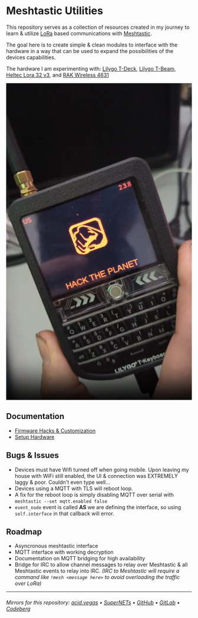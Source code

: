 # Meshtastic Utilities

This repository serves as a collection of resources created in my journey to learn & utilize [LoRa](https://en.wikipedia.org/wiki/LoRa) based communications with [Meshtastic](https://meshtastic.org).

The goal here is to create simple & clean modules to interface with the hardware in a way that can be used to expand the possibilities of the devices capabilities.

The hardware I am experimenting with: [Lilygo T-Deck](https://www.lilygo.cc/products/t-deck), [Lilygo T-Beam](https://www.lilygo.cc/products/t-beam-v1-1-esp32-lora-module), [Heltec Lora 32 v3](https://heltec.org/project/wifi-lora-32-v3/), and [RAK Wireless 4631](https://store.rakwireless.com/products/wisblock-core-modules?variant=42440631419078)

![](.screens/htpdeck.png)

## Documentation
- [Firmware Hacks & Customization](./FIRMWARE.md)
- [Setup Hardware](./SETUP.md)

## Bugs & Issues
- Devices must have Wifi turned off when going mobile. Upon leaving my house with WiFi still enabled, the UI & connection was EXTREMELY laggy & poor. Couldn't even type well...
- Devices using a MQTT with TLS will reboot loop.
- A fix for the reboot loop is simply disabling MQTT over serial with `meshtastic --set mqtt.enabled false`
- `event_node` event is called **AS** we are defining the interface, so using `self.interface` in that callback will error.

## Roadmap
- Asyncronous meshtastic interface
- MQTT interface with working decryption
- Documentation on MQTT bridging for high availability
- Bridge for IRC to allow channel messages to relay over Meshtastic & all Meshtastic events to relay into IRC. *(IRC to Meshtastic will require a command like `!mesh <message here>` to avoid overloading the traffic over LoRa)*

___

###### Mirrors for this repository: [acid.vegas](https://git.acid.vegas/meshtastic) • [SuperNETs](https://git.supernets.org/acidvegas/meshtastic) • [GitHub](https://github.com/acidvegas/meshtastic) • [GitLab](https://gitlab.com/acidvegas/meshtastic) • [Codeberg](https://codeberg.org/acidvegas/meshtastic)